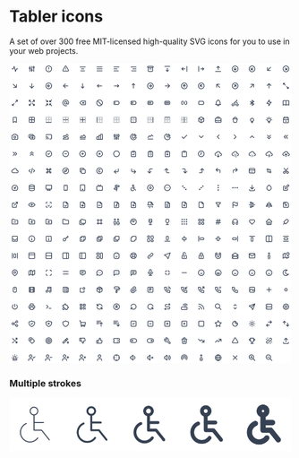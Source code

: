 # Tabler icons

A set of over 300 free MIT-licensed high-quality SVG icons for you to use in your web projects.

![Tabler icons](icons.svg)

### Multiple strokes

![Tabler icons](icons-stroke.svg)
